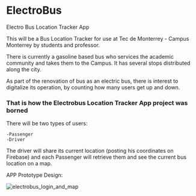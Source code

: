 # ElectroBus
Electro Bus Location Tracker App

This will be a Bus Location Tracker for use at Tec de Monterrey - Campus Monterrey by students and professor.

There is currently a gasoline based bus who services the academic community and takes them to the Campus.
It has several stops distributed along the city.

As part of the renovation of bus as an electric bus, there is interest to digitalize its operation, by counting how many users get up and down.

### That is how the Electrobus Location Tracker App project was borned

There will be two types of users:
  
    -Passenger
    -Driver
    
The driver will share its current location (posting his coordinates on Firebase) and each Passenger will retrieve them and see the current bus location on a map.


APP Prototype Design:

![electrobus_login_and_map](https://user-images.githubusercontent.com/78662124/168694704-e1e02699-aa0f-4c88-a151-12e9edc8097b.png)
